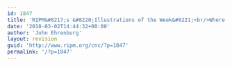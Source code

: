 ```yaml
---
id: 1847
title: 'RIPM&#8217;s &#8220;Illustrations of the Week&#8221;<br/>Where is the Conductor?<br/>Musical Iconography and 19-Century Performance Practice'
date: '2018-03-02T14:44:32+00:00'
author: 'John Ehrenburg'
layout: revision
guid: 'http://www.ripm.org/cnc/?p=1847'
permalink: '/?p=1847'
---
```


